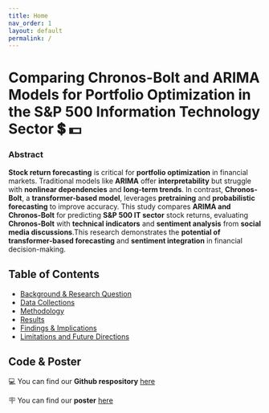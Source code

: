 ```yaml
---
title: Home
nav_order: 1
layout: default
permalink: /
---
```


# Comparing Chronos-Bolt and ARIMA Models for Portfolio Optimization in the S&P 500 Information Technology Sector 💲 💵 

### **Abstract**  
**Stock return forecasting** is critical for **portfolio optimization** in financial markets. Traditional models like **ARIMA** offer **interpretability** but struggle with **nonlinear dependencies** and **long-term trends**. In contrast, **Chronos-Bolt**, a **transformer-based model**, leverages **pretraining** and **probabilistic forecasting** to improve accuracy. This study compares **ARIMA and Chronos-Bolt** for predicting **S&P 500 IT sector** stock returns, evaluating **Chronos-Bolt** with **technical indicators** and **sentiment analysis** from **social media discussions**.This research demonstrates the **potential of transformer-based forecasting** and **sentiment integration** in financial decision-making.

## Table of Contents
- [Background & Research Question](background-research)
- [Data Collections](data-collections)
- [Methodology](methodology)
- [Results](results)
- [Findings & Implications](findings-implications)
- [Limitations and Future Directions](limitations-and-future-directions)

## Code & Poster
💻 You can find our **Github respository** <a href="https://github.com/asdacdsfca/dsc180_b08" target="_blank">here</a>

🪧 You can find our **poster** <a href="https://drive.google.com/file/d/1V6RnXS4tDHc7dhsLZYl8quiOU0kCbego/view?usp=sharing" target="_blank">here</a>
